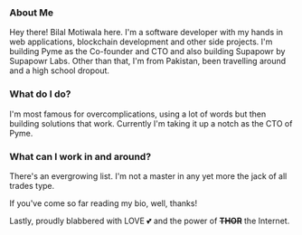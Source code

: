 <h3>About Me</h3>
Hey there! Bilal Motiwala here. I'm a software developer with my hands in web applications, blockchain development and other side projects. I'm building Pyme as the Co-founder and CTO and also building Supapowr by Supapowr Labs. Other than that, I'm from Pakistan, been travelling around and a high school dropout.

<h3>What do I do?</h3>
I'm most famous for overcomplications, using a lot of words but then building solutions that work. Currently I'm taking it up a notch as the CTO of Pyme.

<h3>What can I work in and around?</h3>
There's an evergrowing list. I'm not a master in any yet more the jack of all trades type.

If you've come so far reading my bio, well, thanks!

Lastly, proudly blabbered with LOVE 💕 and the power of **~~THOR~~** the Internet.
